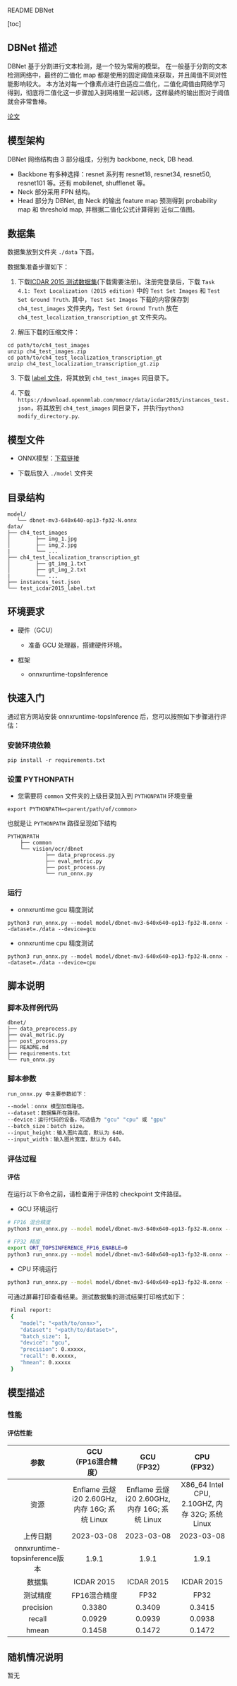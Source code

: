 README DBNet

[toc]

## DBNet 描述

DBNet 基于分割进行文本检测，是一个较为常用的模型。
在一般基于分割的文本检测网络中，最终的二值化 map 都是使用的固定阈值来获取，并且阈值不同对性能影响较大。
本方法对每一个像素点进行自适应二值化，二值化阈值由网络学习得到，彻底将二值化这一步骤加入到网络里一起训练，这样最终的输出图对于阈值就会非常鲁棒。

[论文](https://arxiv.org/abs/1911.08947)

## 模型架构

DBNet 网络结构由 3 部分组成，分别为 backbone, neck, DB head.

- Backbone 有多种选择：resnet 系列有 resnet18, resnet34, resnet50, resnet101 等。还有 mobilenet, shufflenet 等。
- Neck 部分采用 FPN 结构。
- Head 部分为 DBNet, 由 Neck 的输出 feature map 预测得到 probability map 和 threshold map, 并根据二值化公式计算得到 近似二值图。

## 数据集

数据集放到文件夹 `./data` 下面。

数据集准备步骤如下：

1. 下载[ICDAR 2015 测试数据集](https://rrc.cvc.uab.es/?ch=4&com=downloads)(下载需要注册)。注册完登录后，下载 `Task 4.1: Text Localization (2015 edition)` 中的 `Test Set Images` 和 `Test Set Ground Truth`. 其中，`Test Set Images` 下载的内容保存到`ch4_test_images` 文件夹内，`Test Set Ground Truth` 放在 `ch4_test_localization_transcription_gt` 文件夹内。

2. 解压下载的压缩文件：

  ``` shell
  cd path/to/ch4_test_images
  unzip ch4_test_images.zip
  cd path/to/ch4_test_localization_transcription_gt
  unzip ch4_test_localization_transcription_gt.zip
  ```

3. 下载 [label 文件](https://paddleocr.bj.bcebos.com/dataset/test_icdar2015_label.txt)，将其放到 `ch4_test_images` 同目录下。

4. 下载 `https://download.openmmlab.com/mmocr/data/icdar2015/instances_test.json`，将其放到 `ch4_test_images` 同目录下，并执行`python3 modify_directory.py`.

## 模型文件

- ONNX模型：[下载链接](https://topsmodel-1257133546.cos.ap-shanghai.myqcloud.com/topsmodel-1257133546/topsegc/local/model/dbnet/dbnet-mv3-640x640-op13-fp32-N%281%29.onnx?q-sign-algorithm=sha1&q-ak=AKIDYyBAwXzDD1e4GEzZUBgy2iDU5TeaIVUG&q-sign-time=1681371317;2041371317&q-key-time=1681371317;2041371317&q-header-list=&q-url-param-list=&q-signature=926f77bea0f62cdfcfa9c57b2f25e389ca7d0f88)

- 下载后放入 `./model` 文件夹

## 目录结构

``` shell
model/
   └── dbnet-mv3-640x640-op13-fp32-N.onnx
data/
├── ch4_test_images
│        ├── img_1.jpg
│        ├── img_2.jpg
|        └── ...
├── ch4_test_localization_transcription_gt
│        ├── gt_img_1.txt
│        ├── gt_img_2.txt
|        └── ...
├── instances_test.json
└── test_icdar2015_label.txt
```

## 环境要求

- 硬件（GCU）
  - 准备 GCU 处理器，搭建硬件环境。

- 框架
  - onnxruntime-topsInference

## 快速入门

通过官方网站安装 onnxruntime-topsInference 后，您可以按照如下步骤进行评估：

### 安装环境依赖

``` shell
pip install -r requirements.txt
```

### 设置 PYTHONPATH

- 您需要将 `common` 文件夹的上级目录加入到 `PYTHONPATH` 环境变量

``` shell
export PYTHONPATH=<parent/path/of/common>
```

也就是让 `PYTHONPATH` 路径呈现如下结构

``` shell
PYTHONPATH
    ├── common
    └── vision/ocr/dbnet
            ├── data_preprocess.py
            ├── eval_metric.py
            ├── post_process.py
            └── run_onnx.py
```

### 运行

- onnxruntime gcu 精度测试

``` shell
python3 run_onnx.py --model model/dbnet-mv3-640x640-op13-fp32-N.onnx --dataset=./data --device=gcu
```

- onnxruntime cpu 精度测试

``` shell
python3 run_onnx.py --model model/dbnet-mv3-640x640-op13-fp32-N.onnx --dataset=./data --device=cpu
```

## 脚本说明

### 脚本及样例代码

``` shell
dbnet/
├── data_preprocess.py
├── eval_metric.py
├── post_process.py
├── README.md
├── requirements.txt
└── run_onnx.py
```

### 脚本参数

``` bash
run_onnx.py 中主要参数如下：

--model：onnx 模型加载路径。
--dataset：数据集所在路径。
--device：运行代码的设备。可选值为 "gcu" "cpu" 或 "gpu"
--batch_size：batch size。
--input_height：输入图片高度，默认为 640。
--input_width：输入图片宽度，默认为 640。
```

### 评估过程

#### 评估

在运行以下命令之前，请检查用于评估的 checkpoint 文件路径。

- GCU 环境运行

``` bash
# FP16 混合精度
python3 run_onnx.py --model model/dbnet-mv3-640x640-op13-fp32-N.onnx --dataset=./data --device=gcu
```

``` bash
# FP32 精度
export ORT_TOPSINFERENCE_FP16_ENABLE=0
python3 run_onnx.py --model model/dbnet-mv3-640x640-op13-fp32-N.onnx --dataset=./data --device=gcu
```

- CPU 环境运行

``` bash
python3 run_onnx.py --model model/dbnet-mv3-640x640-op13-fp32-N.onnx --dataset=./data --device=cpu
```

可通过屏幕打印查看结果。测试数据集的测试结果打印格式如下：

``` bash
 Final report:
 {
    "model": "<path/to/onnx>",
    "dataset": "<path/to/dataset>",
    "batch_size": 1,
    "device": "gcu",
    "precision": 0.xxxxx,
    "recall": 0.xxxxx,
    "hmean": 0.xxxxx
 }
```

## 模型描述

### 性能

#### 评估性能

| 参数 | GCU <br>（FP16混合精度）| GCU <br>（FP32） | CPU <br>（FP32）|
| :--------------------------: | :--------------------------: | :--------------------------: | :--------------------------: |
| 资源 | Enflame 云燧i20 2.60GHz, 内存 16G; 系统 Linux | Enflame 云燧i20 2.60GHz, 内存 16G; 系统 Linux | X86_64 Intel CPU, 2.10GHZ, 内存 32G; 系统 Linux|
| 上传日期 | 2023-03-08 | 2023-03-08 | 2023-03-08 |
| onnxruntime-topsinference版本 | 1.9.1 | 1.9.1 | 1.9.1 |
| 数据集 | ICDAR 2015 | ICDAR 2015 | ICDAR 2015 |
| 测试精度 | FP16混合精度 | FP32 | FP32 |
| precision | 0.3380 | 0.3409 | 0.3415 |
| recall | 0.0929 | 0.0939 | 0.0938 |
| hmean | 0.1458 | 0.1472 | 0.1472 |

## 随机情况说明

暂无
